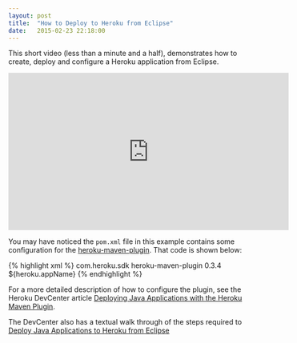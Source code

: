 ```yaml
---
layout: post
title:  "How to Deploy to Heroku from Eclipse"
date:   2015-02-23 22:18:00
---
```


This short video (less than a minute and a half), demonstrates how to create,
deploy and configure a Heroku application from Eclipse.

<iframe width="560" height="315" src="https://www.youtube.com/embed/NcCeUp4rygU?vq=hd720" frameborder="0" allowfullscreen></iframe>

You may have noticed the `pom.xml` file in this example contains some configuration
for the [heroku-maven-plugin](https://github.com/heroku/heroku-maven-plugin).
That code is shown below:

{% highlight xml %}
<plugin>
  <groupId>com.heroku.sdk</groupId>
  <artifactId>heroku-maven-plugin</artifactId>
  <version>0.3.4</version>
  <configuration>
    <appName>${heroku.appName}</appName>
  </configuration>
</plugin>
{% endhighlight %}

For a more detailed description of how to configure the plugin, see the
Heroku DevCenter article [Deploying Java Applications with the Heroku Maven Plugin](https://devcenter.heroku.com/articles/deploying-java-applications-with-the-heroku-maven-plugin).

The DevCenter also has a textual walk through of the steps required to
[Deploy Java Applications to Heroku from Eclipse](https://devcenter.heroku.com/articles/deploying-java-applications-to-heroku-from-eclipse-or-intellij-idea)
